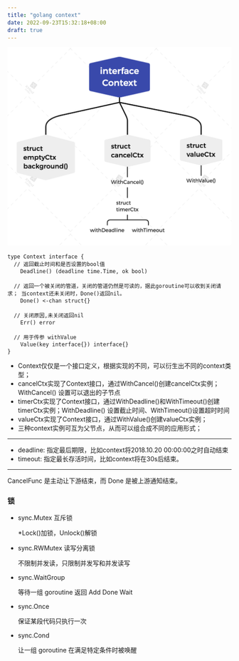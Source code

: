 ```yaml
---
title: "golang context"
date: 2022-09-23T15:32:18+08:00
draft: true
---
```



![](/static/golang/context.png)
``` golang
type Context interface {
  // 返回截止时间和是否设置的bool值
	Deadline() (deadline time.Time, ok bool)

  // 返回一个被关闭的管道，关闭的管道仍然是可读的，据此goroutine可以收到关闭请求； 当context还未关闭时，Done()返回nil。
	Done() <-chan struct{}

  // 关闭原因,未关闭返回nil
	Err() error

  // 用于传参 withValue
	Value(key interface{}) interface{}
}
```

* Context仅仅是一个接口定义，根据实现的不同，可以衍生出不同的context类型；
* cancelCtx实现了Context接口，通过WithCancel()创建cancelCtx实例； WithCancel() 设置可以退出的子节点
* timerCtx实现了Context接口，通过WithDeadline()和WithTimeout()创建timerCtx实例；WithDeadline() 设置截止时间、WithTimeout()设置超时时间
* valueCtx实现了Context接口，通过WithValue()创建valueCtx实例； 
* 三种context实例可互为父节点，从而可以组合成不同的应用形式；
---
* deadline: 指定最后期限，比如context将2018.10.20 00:00:00之时自动结束
* timeout: 指定最长存活时间，比如context将在30s后结束。

---

CancelFunc 是主动让下游结束，而 Done 是被上游通知结束。


### 锁


* sync.Mutex 互斥锁
  
  *Lock()加锁，Unlock()解锁

* sync.RWMutex 读写分离锁
  
  不限制并发读，只限制并发写和并发读写

* sync.WaitGroup

  等待一组 goroutine 返回 Add Done Wait

* sync.Once

  保证某段代码只执行一次

* sync.Cond

  让一组 goroutine 在满足特定条件时被唤醒

